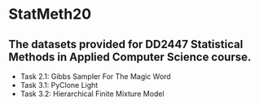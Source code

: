 # StatMeth20

## The datasets provided for DD2447 Statistical Methods in Applied Computer Science course.

* Task 2.1: Gibbs Sampler For The Magic Word
* Task 3.1: PyClone Light
* Task 3.2: Hierarchical Finite Mixture Model
